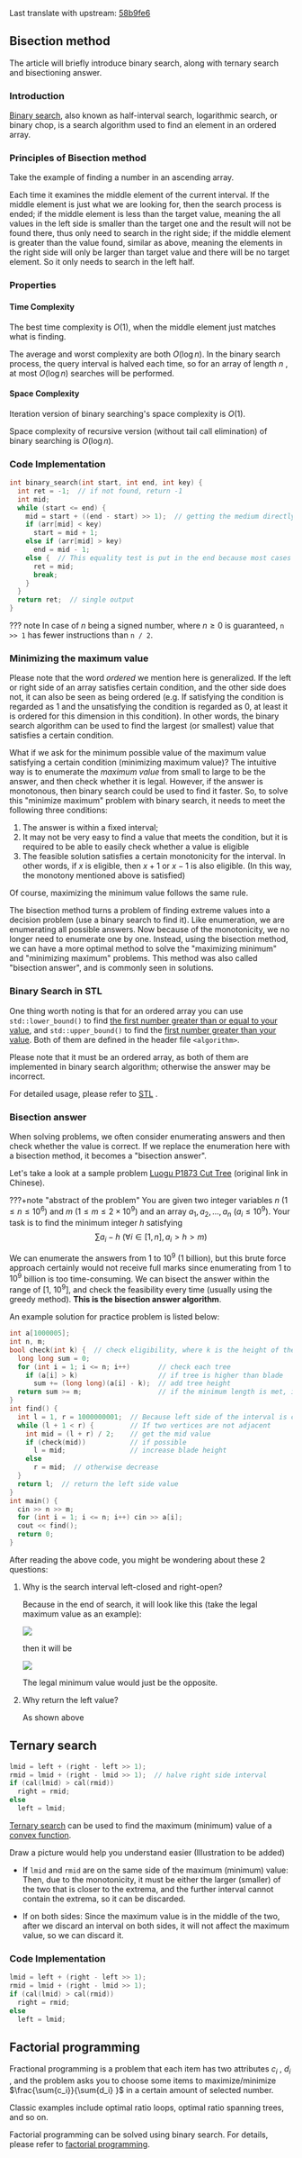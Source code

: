 Last translate with upstream: [58b9fe6](https://github.com/OI-wiki/OI-wiki/blob/58b9fe67d667d265261d733b70b90e6cf0eaefdd/docs/basic/binary.md)

## Bisection method

The article will briefly introduce binary search, along with ternary search and bisectioning answer.

### Introduction

[Binary search](https://en.wikipedia.org/wiki/Binary_search_algorithm#:~:text=In%20computer%20science%2C%20binary%20search,middle%20element%20of%20the%20array.), also known as half-interval search, logarithmic search, or binary chop, is a search algorithm used to find an element in an ordered array.

### Principles of Bisection method

Take the example of finding a number in an ascending array.

Each time it examines the middle element of the current interval. If the middle element is just what we are looking for, then the search process is ended; if the middle element is less than the target value, meaning the all values in the left side is smaller than the target one and the result will not be found there, thus only need to search in the right side; if the middle element is greater than the value found, similar as above, meaning the elements in the right side will only be larger than target value and there will be no target element. So it only needs to search in the left half.

### Properties

#### Time Complexity

The best time complexity is $O(1)$, when the middle element just matches what is finding. 

The average and worst complexity are both $O(\log n)$. In the binary search process, the query interval is halved each time, so for an array of length $n$ , at most $O(\log n)$ searches will be performed.

#### Space Complexity

Iteration version of binary searching's space complexity is $O(1)$.

Space complexity of recursive version (without tail call elimination) of binary searching is $O(\log n)$.  

### Code Implementation

```cpp
int binary_search(int start, int end, int key) {
  int ret = -1;  // if not found, return -1
  int mid;
  while (start <= end) {
    mid = start + ((end - start) >> 1);  // getting the medium directly might cause overflow. (e.g. start + end > INT_MAX)
    if (arr[mid] < key)
      start = mid + 1;
    else if (arr[mid] > key)
      end = mid - 1;
    else {  // This equality test is put in the end because most cases are either greater than or less than the value to find.
      ret = mid;
      break;
    }
  }
  return ret;  // single output
}
```

??? note
    In case of $n$ being a signed number, where $n\ge 0$ is guaranteed, `n >> 1` has fewer instructions than `n / 2`.

### Minimizing the maximum value

Please note that the word *ordered* we mention here is generalized. If the left or right side of an array satisfies certain condition, and the other side does not, it can also be seen as being ordered (e.g. If satisfying the condition is regarded as $1$ and the unsatisfying the condition is regarded as $0$, at least it is ordered for this dimension in this condition). In other words, the binary search algorithm can be used to find the largest (or smallest) value that satisfies a certain condition.

What if we ask for the minimum possible value of the maximum value satisfying a certain condition (minimizing maximum value)? The intuitive way is to enumerate the *maximum value* from small to large to be the answer, and then check whether it is legal. However, if the answer is monotonous, then binary search could be used to find it faster. So, to solve this "minimize maximum" problem with binary search, it needs to meet the following three conditions:

1.  The answer is within a fixed interval;
2.  It may not be very easy to find a value that meets the condition, but it is required to be able to easily check whether a value is eligible
3.  The feasible solution satisfies a certain monotonicity for the interval. In other words, if $x$ is eligible, then $x + 1$ or $x-1$ is also eligible. (In this way, the monotony mentioned above is satisfied)

Of course, maximizing the minimum value follows the same rule.

The bisection method turns a problem of finding extreme values into a decision problem (use a binary search to find it). Like enumeration, we are enumerating all possible answers. Now because of the monotonicity, we no longer need to enumerate one by one. Instead, using the bisection method, we can have a more optimal method to solve the "maximizing minimum" and "minimizing maximum" problems. This method was also called "bisection answer", and is commonly seen in solutions.

### Binary Search in STL

One thing worth noting is that for an ordered array you can use `std::lower_bound()` to find [the first number greater than or equal to your value](http://www.cplusplus.com/reference/algorithm/lower_bound/), and `std::upper_bound()` to find the [first number greater than your value](https://en.cppreference.com/w/cpp/algorithm/upper_bound). Both of them are defined in the header file `<algorithm>`.

Please note that it must be an ordered array, as both of them are implemented in binary search algorithm; otherwise the answer may be incorrect.

For detailed usage, please refer to [STL](../lang/csl/index.md) .

### Bisection answer

When solving problems, we often consider enumerating answers and then check whether the value is correct. If we replace the enumeration here with a bisection method, it becomes a "bisection answer".

Let's take a look at a sample problem [Luogu P1873 Cut Tree](https://www.luogu.com.cn/problem/P1873) (original link in Chinese). 

???+note "abstract of the problem"
    You are given two integer variables $n$ ($1 \le n \le 10^6$) and $m$ ($1 \le m \le 2 \times 10^9$) and an array $a_1, a_2, \ldots , a_n$ $(a_i \le 10^9)$. Your task is to find the minimum integer $h$ satisfying $$\sum a_i - h ~(\forall i \in [1, n],  a_i > h > m)$$ 

We can enumerate the answers from $1$ to $10^9$ (1 billion), but this brute force approach certainly would not receive full marks since enumerating from $1$ to $10^9$ billion is too time-consuming. We can bisect the answer within the range of $[1,~10^9]$, and check the feasibility every time (usually using the greedy method). **This is the bisection answer algorithm**.

An example solution for practice problem is listed below: 

```cpp
int a[1000005];
int n, m;
bool check(int k) {  // check eligibility, where k is the height of the saw
  long long sum = 0;
  for (int i = 1; i <= n; i++)       // check each tree
    if (a[i] > k)                    // if tree is higher than blade
      sum += (long long)(a[i] - k);  // add tree height
  return sum >= m;                   // if the minimum length is met, it is feasible
}
int find() {
  int l = 1, r = 1000000001;  // Because left side of the interval is closed, 1 is added to 1 billion
  while (l + 1 < r) {         // If two vertices are not adjacent
    int mid = (l + r) / 2;    // get the mid value
    if (check(mid))           // if possible 
      l = mid;                // increase blade height
    else
      r = mid;  // otherwise decrease
  }
  return l;  // return the left side value
}
int main() {
  cin >> n >> m;
  for (int i = 1; i <= n; i++) cin >> a[i];
  cout << find();
  return 0;
}
```

After reading the above code, you might be wondering about these 2 questions:

1.  Why is the search interval left-closed and right-open?

    Because in the end of search, it will look like this (take the legal maximum value as an example):

    ![](./images/binary-final-1.svg)

    then it will be

    ![](./images/binary-final-2.svg)

    The legal minimum value would just be the opposite.

2.  Why return the left value?

    As shown above

## Ternary search

```cpp
lmid = left + (right - left >> 1);
rmid = lmid + (right - lmid >> 1);  // halve right side interval 
if (cal(lmid) > cal(rmid))
  right = rmid;
else
  left = lmid;
```

[Ternary search](https://en.wikipedia.org/wiki/Ternary_search) can be used to find the maximum (minimum) value of a [convex function](https://en.wikipedia.org/wiki/Convex_function).

Draw a picture would help you understand easier (Illustration to be added)

-   
    If `lmid` and `rmid` are on the same side of the maximum (minimum) value:
    Then, due to the monotonicity, it must be either the larger (smaller) of the two that is closer to the extrema, and the further interval cannot contain the extrema, so it can be discarded.

-   
    If on both sides:
    Since the maximum value is in the middle of the two, after we discard an interval on both sides, it will not affect the maximum value, so we can discard it.

### Code Implementation

```cpp
lmid = left + (right - left >> 1);
rmid = lmid + (right - lmid >> 1);  
if (cal(lmid) > cal(rmid))
  right = rmid;
else
  left = lmid;
```

## Factorial programming

Fractional programming is a problem that each item has two attributes $c_i$ , $d_i$ , and the problem asks you to choose some items to maximize/minimize $\frac{\sum{c_i}}{\sum{d_i} }$ in a certain amount of selected number.

Classic examples include optimal ratio loops, optimal ratio spanning trees, and so on.

Factorial programming can be solved using binary search. For details, please refer to [factorial programming](../misc/frac-programming.md).
